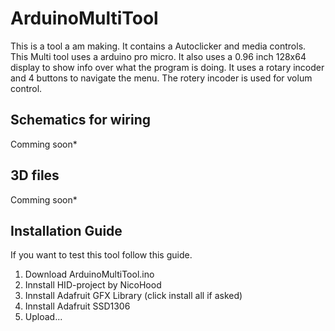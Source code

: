 # ArduinoMultiTool
This is a tool a am making. It contains a Autoclicker and media controls.
This Multi tool uses a arduino pro micro. It also uses a 0.96 inch 128x64 display to show info over what the program is doing. It uses a rotary incoder and 4 buttons to navigate the menu. The rotery incoder is used for volum control.

## Schematics for wiring
Comming soon*

## 3D files 
Comming soon*

## Installation Guide
If you want to test this tool follow this guide.
1. Download ArduinoMultiTool.ino
2. Innstall HID-project by NicoHood
3. Innstall Adafruit GFX Library (click install all if asked)
4. Innstall Adafruit SSD1306
5. Upload...
